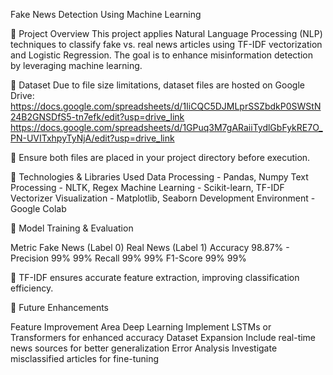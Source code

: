 


Fake News Detection Using Machine Learning

📌 Project Overview
This project applies Natural Language Processing (NLP) techniques to classify fake vs. real news articles using TF-IDF vectorization and Logistic Regression. The goal is to enhance misinformation detection by leveraging machine learning.

📌 Dataset
Due to file size limitations, dataset files are hosted on Google Drive:
https://docs.google.com/spreadsheets/d/1IiCQC5DJMLprSSZbdkP0SWStN24B2GNSDfS5-tn7efk/edit?usp=drive_link
https://docs.google.com/spreadsheets/d/1GPuq3M7gARaiiTydlGbFykRE7O_PN-UVITxhpyTyNjA/edit?usp=drive_link

📌 Ensure both files are placed in your project directory before execution.

📌 Technologies & Libraries Used
Data Processing - Pandas, Numpy
Text Processing - NLTK, Regex
Machine Learning - Scikit-learn, TF-IDF Vectorizer
Visualization - Matplotlib, Seaborn
Development Environment - Google Colab

📌 Model Training & Evaluation

Metric	    Fake News (Label 0) 	Real News (Label 1)
Accuracy	    98.87%	                   -
Precision	    99%	                      99%
Recall	      99%	                      99%
F1-Score	    99%	                      99%

📌 TF-IDF ensures accurate feature extraction, improving classification efficiency.

📌 Future Enhancements

Feature	                            Improvement Area
Deep Learning	              Implement LSTMs or Transformers for enhanced accuracy
Dataset Expansion	          Include real-time news sources for better generalization
Error Analysis	            Investigate misclassified articles for fine-tuning








